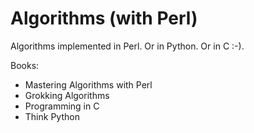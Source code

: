 # Algorithms (with Perl)

Algorithms implemented in Perl. Or in Python. Or in C :-).

Books:

* Mastering Algorithms with Perl
* Grokking Algorithms
* Programming in C
* Think Python
